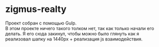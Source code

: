 # zigmus-realty
Проект собран с помощью Gulp.  
В этом проекте ничего такого толком нет, так как только начали его делать. Я его сюда закинул, чтобы можно было глянуть как я реализовал шапку на 1440px + реализация js взаимодействия.
